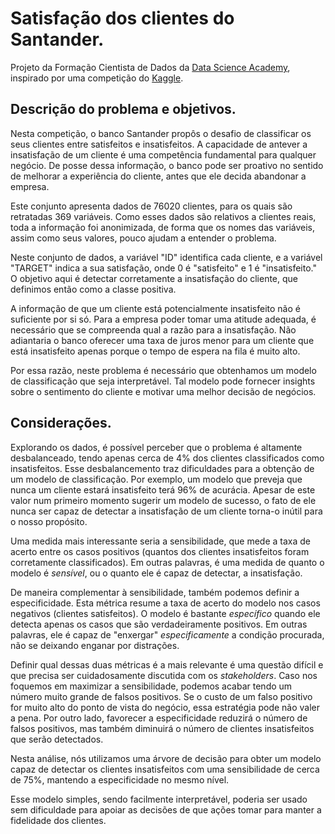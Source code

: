 # Satisfação dos clientes do Santander.
Projeto da Formação Cientista de Dados da [Data Science Academy](https://www.datascienceacademy.com.br/), inspirado por uma competição do [Kaggle](https://www.kaggle.com/c/santander-customer-satisfaction/).

## Descrição do problema e objetivos.
Nesta competição, o banco Santander propôs o desafio de classificar os seus clientes entre satisfeitos e insatisfeitos. A capacidade de antever a insatisfação de um cliente é uma competência fundamental para qualquer negócio. De posse dessa informação, o banco pode ser proativo no sentido de melhorar a experiência do cliente, antes que ele decida abandonar a empresa.

Este conjunto apresenta dados de 76020 clientes, para os quais são retratadas 369 variáveis. Como esses dados são relativos a clientes reais, toda a informação foi anonimizada, de forma que os nomes das variáveis, assim como seus valores, pouco ajudam a entender o problema.

Neste conjunto de dados, a variável "ID" identifica cada cliente, e a variável "TARGET" indica a sua satisfação, onde 0 é "satisfeito" e 1 é "insatisfeito." O objetivo aqui é detectar corretamente a insatisfação do cliente, que definimos então como a classe positiva.

A informação de que um cliente está potencialmente insatisfeito não é suficiente por si só. Para a empresa poder tomar uma atitude adequada, é necessário que se compreenda qual a razão para a insatisfação. Não adiantaria o banco oferecer uma taxa de juros menor para um cliente que está insatisfeito apenas porque o tempo de espera na fila é muito alto.

Por essa razão, neste problema é necessário que obtenhamos um modelo de classificação que seja interpretável. Tal modelo pode fornecer insights sobre o sentimento do cliente e motivar uma melhor decisão de negócios.

## Considerações.
Explorando os dados, é possível perceber que o problema é altamente desbalanceado, tendo apenas cerca de 4% dos clientes classificados como insatisfeitos. Esse desbalancemento traz dificuldades para a obtenção de um modelo de classificação. Por exemplo, um modelo que preveja que nunca um cliente estará insatisfeito terá 96% de acurácia. Apesar de este valor num primeiro momento sugerir um modelo de sucesso, o fato de ele nunca ser capaz de detectar a insatisfação de um cliente torna-o inútil para o nosso propósito.

Uma medida mais interessante seria a sensibilidade, que mede a taxa de acerto entre os casos positivos (quantos dos clientes insatisfeitos foram corretamente classificados). Em outras palavras, é uma medida de quanto o modelo é _sensível_, ou o quanto ele é capaz de detectar, a insatisfação.

De maneira complementar à sensibilidade, também podemos definir a especificidade. Esta métrica resume a taxa de acerto do modelo nos casos negativos (clientes satisfeitos). O modelo é bastante _específico_ quando ele detecta apenas os casos que são verdadeiramente positivos. Em outras palavras, ele é capaz de "enxergar" _especificamente_ a condição procurada, não se deixando enganar por distrações.

Definir qual dessas duas métricas é a mais relevante é uma questão difícil e que precisa ser cuidadosamente discutida com os _stakeholders_. Caso nos foquemos em maximizar a sensibilidade, podemos acabar tendo um número muito grande de falsos positivos. Se o custo de um falso positivo for muito alto do ponto de vista do negócio, essa estratégia pode não valer a pena. Por outro lado, favorecer a especificidade reduzirá o número de falsos positivos, mas também diminuirá o número de clientes insatisfeitos que serão detectados.

Nesta análise, nós utilizamos uma árvore de decisão para obter um modelo capaz de detectar os clientes insatisfeitos com uma sensibilidade de cerca de 75%, mantendo a especificidade no mesmo nível.

Esse modelo simples, sendo facilmente interpretável, poderia ser usado sem dificuldade para apoiar as decisões de que ações tomar para manter a fidelidade dos clientes.
